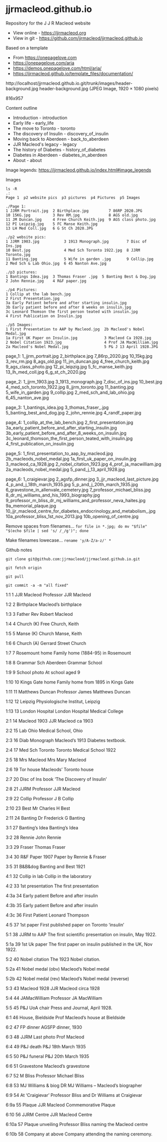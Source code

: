 # jjrmacleod.github.io
Repository for the J J R Macleod website

* View online - https://jjrmacleod.org
* View in git - https://github.com/jjrmacleod/jjrmacleod.github.io

Based on a template 
* From https://onepagelove.com
* https://onepagelove.com/aria
* https://demos.onepagelove.com/html/aria/
* https://jjrmacleod.github.io/template_files/documentation/



http://localhost/jjrmacleod.github.io.git/trunk/images/header-background.jpg
header-background.jpg (JPEG Image, 1920 × 1080 pixels)

816x957


Content outline
* Introduction - introduction
* Early life - early_life
* The move to Toronto - toronto
* The discovery of Insulin - discovery_of_insulin
* Moving back to Aberdeen - back_to_aberdeen
* JJR Macleod's legacy - legacy
* The history of Diabetes - history_of_diabetes
* Diabetes in Aberdeen - diabetes_in_aberdeen
* About  - about


Image legends: https://jjrmacleod.github.io/index.html#image_legends


Images
```
ls -R
.:
Page 1  p2 website pics  p3 pictures  p4 Pictures  p5 Images

./Page 1:
1 JJRM Portrait.jpg  2 Birthplace.jpg         7 86RP 2020.JPG
10 15KG.jpg          3 Rev RM.jpg             8 AGS old.jpg
11 JM Duncan.jpg     4 Free Church Keith.jpg  9 AGS class photo.jpg
12 PI Leipzig.jpg    5 FC Manse Keith.jpg
13 LH Med Coll.jpg   6 G St Ch 2020.JPG

./p2 website pics:
1 JJRM 1903.jpg           3 1913 Monograph.jpg        7 Disc of Ins.jpg
10 Best.jpg               4 Med Sch Toronto 1922.jpg  8 JJRM Toronto.jpg
11 Banting.jpg            5 Wife in garden .jpg       9 Collip.jpg
2 Med Sch & Lab Ohio.jpg  6 45 Nanton Ave.jpg

./p3 pictures:
1 Bantings Idea.jpg  3 Thomas Fraser .jpg  5 Banting Best & Dog.jpg
2 John Rennie.jpg    4 R&F paper.jpg

./p4 Pictures:
1 Collip at the lab bench.jpg
2 First Presentation.jpg
3a Early Patient before and after starting insulin.jpg
3b Early patient before and after 8 weeks on insulin.jpg
3c Leonard Thomson the first person teated with insulin.jpg
4 First Publication on Insulin.jpg

./p5 Images:
1 First Presentation to AAP by Macleod.jpg  2b Macleod's Nobel Medal.jpg
1a First UK Paper on Insulin.jpg            3 Macleod Ca 1928.jpg
2 Nobel Citation 1923.jpg                   4 Prof JA MacWilliam.jpg
2a Macleod's Nobel Medal.jpg                5 P& J 13 April 1928.JPG

```

page_1:
1_jjrm_portrait.jpg
2_birthplace.jpg
7_86rp_2020.jpg
10_15kg.jpg
3_rev_rm.jpg
8_ags_old.jpg
11_jm_duncan.jpg
4_free_church_keith.jpg
9_ags_class_photo.jpg
12_pi_leipzig.jpg
5_fc_manse_keith.jpg
13_lh_med_coll.jpg
6_g_st_ch_2020.jpg

page_2:
1_jjrm_1903.jpg
3_1913_monograph.jpg
7_disc_of_ins.jpg
10_best.jpg
4_med_sch_toronto_1922.jpg
8_jjrm_toronto.jpg
11_banting.jpg
5_wife_in_garden.jpg
9_collip.jpg
2_med_sch_and_lab_ohio.jpg
6_45_nanton_ave.jpg

page_3:
1_bantings_idea.jpg
3_thomas_fraser_.jpg
5_banting_best_and_dog.jpg
2_john_rennie.jpg
4_randf_paper.jpg

page_4:
1_collip_at_the_lab_bench.jpg
2_first_presentation.jpg
3a_early_patient_before_and_after_starting_insulin.jpg
3b_early_patient_before_and_after_8_weeks_on_insulin.jpg
3c_leonard_thomson_the_first_person_teated_with_insulin.jpg
4_first_publication_on_insulin.jpg

page_5:
1_first_presentation_to_aap_by_macleod.jpg
2b_macleods_nobel_medal.jpg
1a_first_uk_paper_on_insulin.jpg
3_macleod_ca_1928.jpg
2_nobel_citation_1923.jpg
4_prof_ja_macwilliam.jpg
2a_macleods_nobel_medal.jpg
5_pand_j_13_april_1928.jpg

page_6:
1_craigievar.jpg
2_agsfp_dinner.jpg
3_jjr_macleod_last_picture.jpg
4_p_and_j_18th_march_1935.jpg
5_p_and_j_20th_march_1935.jpg
6_gravestone_in_allenvale_cemetery.jpg
7_professor_michael_bliss.jpg
8_dr_mj_williams_and_his_1993_biography.jpg
9_professor_m_bliss_dr_mj_williams_and_professor_neva_haites.jpg
9a_memorial_plaque.jpg
10_jjr_macleod_centre_for_diabetes_endocrinology_and_metabolism_.jpg
10a_professor_bliss_1st_nov_2013.jpg
10b_opening_of_centre.jpg



Remove spaces from filenames...
`for file in *.jpg; do mv "$file" "$(echo $file | sed 's/ /_/g')"; done`

Make filenames lowecase...
`rename 'y/A-Z/a-z/' *`

Github notes

`git clone git@github.com:jjrmacleod/jjrmacleod.github.io.git`

`git fetch origin`

`git pull`

`git commit -a -m "all fixed"`






1:1 
1
JJR Macleod
Professor JJR Macleod

1:2
2
Birthplace
Macleod’s birthplace

1:3
3
Father
Rev Robert Macleod

1:4
4
Church (K)
Free Church, Keith

1:5
5
Manse (K)
Church Manse, Keith

1:6
6
Church (A)
Gerrard Street Church

1:7
7
Rosemount home
Family home (1884-95) in Rosemount

1:8
8
Grammar Sch
Aberdeen Grammar School

1:9
9
School photo
At school aged 9

1:10
10
Kings Gate home
Family home from 1895 in Kings Gate

1:11
11
Matthews Duncan
Professor James Matthews Duncan

1:12
12
Leipzig
Physiologische Institut, Leipzig

1:13
13
London Hospital
London Hospital Medical College

2:1
14
Macleod 1903
JJR Macleod ca 1903

2:2
15
Lab Ohio
Medical School, Ohio

2:3
16
Diab Monograph
Macleod’s 1913 Diabetes textbook.

2:4 
17
Med Sch Toronto
Toronto Medical School 1922

2:5
18
Mrs Macleod
Mrs Mary Macleod

2:6
19
Tor house
Macleods’ Toronto house

2:7
20
Disc of Ins book
‘The Discovery of Insulin’

2:8 
21
JJRM 
Professor JJR Macleod

2:9
22
Collip
Professor J B Collip

2:10
23
Best
Mr Charles H Best

2:11
24
Banting
Dr Frederick G Banting


3:1
27
Banting’s Idea
Banting’s Idea

3:2
28
Rennie
John Rennie

3:3
29
Fraser
Thomas Fraser

3:4
30
R&F Paper
1907 Paper by Rennie & Fraser

3:5
31
B&B&dog
Banting and Best 1921

4:1
32
Collip in lab
Collip in the laboratory

4:2
33
1st presentation
The first presentation

4:3a
34
Early patient
Before and after insulin

4:3b
35
Early patient
Before and after insulin

4:3c
36
First Patient
Leonard Thompson

4:5
37
1st paper
First published paper on Toronto ‘insulin’


5:1
38
JJRM to AAP
The first scientific presentation on insulin, May 1922.

5:1a
39
1st Uk paper
The first paper on insulin published in the UK, Nov 1922.

5:2
40
Nobel citation
The 1923 Nobel citation.

5:2a
41
Nobel medal (obv)
Macleod’s Nobel medal

5:2b
42
Nobel medal (rev)
Macleod’s Nobel medal (reverse)

5:3
43
Macleod 1928
JJR Macleod circa 1928

5:4
44
JAMacWilliam
Professor JA MacWilliam

5:5
45
P&J UoA chair
Press and Journal, April 1928.


6:1
46
House, Bieldside
Prof Macleod’s house at Bieldside

6:2
47
FP dinner
AGSFP dinner, 1930

6:3 
48
JJRM Last photo
Prof Macleod 

6:4
49
P&J death
P&J 18th March 1935

6:5
50
P&J funeral
P&J 20th March 1935

6:6
51
Gravestone
Macleod’s gravestone

6:7
52
M Bliss
Professor Michael Bliss

6:8 
53
MJ Williams & biog
DR MJ Williams – Macleod’s biographer

6:9 
54
At ‘Craigievar’
Professor Bliss and Dr Williams at Craigievar

6:9a
55
Plaque
JJR Macleod Commemorative Plaque

6:10
56
JJRM Centre
JJR Macleod Centre

6:10a
57
Plaque unveiling
Professor Bliss naming the Macleod centre

6:10b
58
Company at above
Company attending the naming ceremony.
